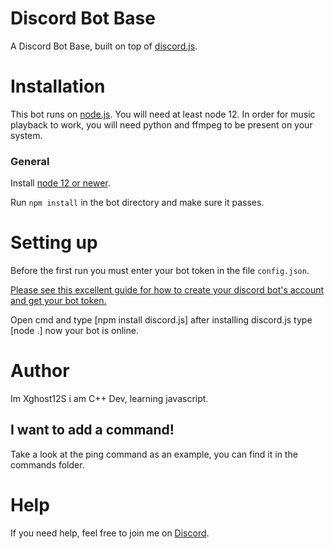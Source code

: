 ﻿# Discord Bot Base

A Discord Bot Base, built on top of <a href="https://discord.js.org">discord.js</a>.

# Installation

This bot runs on [node.js](https://nodejs.org). You will need at least node 12. In order for music playback to work, you will need python and ffmpeg to be present on your system.

### General

Install [node 12 or newer](<(https://nodejs.org/en/download/)>).

Run `npm install` in the bot directory and make sure it passes.

# Setting up

Before the first run you must enter your bot token in the file `config.json`.

[Please see this excellent guide for how to create your discord bot's account and get your bot token.](https://discordjs.guide/preparations/setting-up-a-bot-application.html)

Open cmd and type [npm install discord.js] after installing discord.js type [node .] now your bot is online.

# Author

Im Xghost12S i am C++ Dev, learning javascript.

## I want to add a command!

Take a look at the ping command as an example, you can find it in the commands folder.

# Help

If you need help, feel free to join me on [Discord](https://discord.gg/DA3PFWwDvu).
